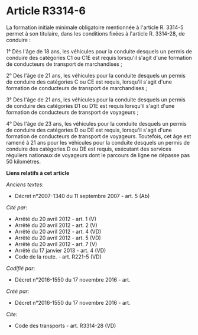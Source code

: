 # Article R3314-6

La formation initiale minimale obligatoire mentionnée à l'article R. 3314-5 permet à son titulaire, dans les conditions
fixées à l'article R. 3314-28, de conduire : 

1° Dès l'âge de 18 ans, les véhicules pour la conduite desquels un permis de conduire des catégories C1 ou C1E est requis
lorsqu'il s'agit d'une formation de conducteurs de transport de marchandises ; 

2° Dès l'âge de 21 ans, les véhicules pour la conduite desquels un permis de conduire des catégories C ou CE est requis,
lorsqu'il s'agit d'une formation de conducteurs de transport de marchandises ; 

3° Dès l'âge de 21 ans, les véhicules pour la conduite desquels un permis de conduire des catégories D1 ou D1E est requis
lorsqu'il s'agit d'une formation de conducteurs de transport de voyageurs ; 

4° Dès l'âge de 23 ans, les véhicules pour la conduite desquels un permis de conduire des catégories D ou DE est requis,
lorsqu'il s'agit d'une formation de conducteurs de transport de voyageurs. Toutefois, cet âge est ramené à 21 ans pour les
véhicules pour la conduite desquels un permis de conduire des catégories D ou DE est requis, exécutant des services réguliers
nationaux de voyageurs dont le parcours de ligne ne dépasse pas 50 kilomètres.

**Liens relatifs à cet article**

_Anciens textes_:

  - Décret n°2007-1340 du 11 septembre 2007 - art. 5 (Ab)

_Cité par_:

  - Arrêté du 20 avril 2012 - art. 1 (V)
  - Arrêté du 20 avril 2012 - art. 2 (V)
  - Arrêté du 20 avril 2012 - art. 4 (VD)
  - Arrêté du 20 avril 2012 - art. 5 (VD)
  - Arrêté du 20 avril 2012 - art. 7 (V)
  - Arrêté du 17 janvier 2013 - art. 4 (VD)
  - Code de la route. - art. R221-5 (VD)

_Codifié par_:

  - Décret n°2016-1550 du 17 novembre 2016 - art.

_Créé par_:

  - Décret n°2016-1550 du 17 novembre 2016 - art.

_Cite_:

  - Code des transports - art. R3314-28 (VD)
